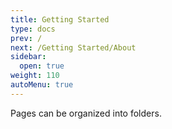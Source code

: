 ```yaml
---
title: Getting Started
type: docs
prev: /
next: /Getting Started/About
sidebar:
  open: true
weight: 110
autoMenu: true
---
```


Pages can be organized into folders.
